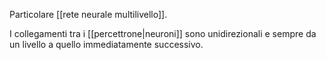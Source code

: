 Particolare [[rete neurale multilivello]].

I collegamenti tra i [[percettrone|neuroni]] sono unidirezionali e sempre da un livello a quello immediatamente successivo.
